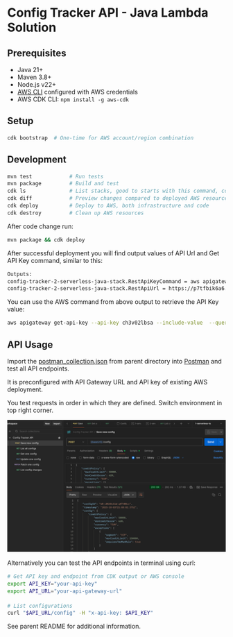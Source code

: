 # Config Tracker API - Java Lambda Solution

## Prerequisites

- Java 21+
- Maven 3.8+
- Node.js v22+
- [AWS CLI](https://docs.aws.amazon.com/cli/latest/userguide/getting-started-install.html) configured with AWS credentials
- AWS CDK CLI: `npm install -g aws-cdk`

## Setup
```bash
cdk bootstrap  # One-time for AWS account/region combination
```

## Development

```bash
mvn test            # Run tests
mvn package         # Build and test
cdk ls              # List stacks, good to starts with this command, compiles and runs CDK code
cdk diff            # Preview changes compared to deployed AWS resources
cdk deploy          # Deploy to AWS, both infrastructure and code
cdk destroy         # Clean up AWS resources
```

After code change run:
```bash
mvn package && cdk deploy
```

After successful deployment you will find output values of API Url and Get API Key command, similar to this:
```bash
Outputs:
config-tracker-2-serverless-java-stack.RestApiKeyCommand = aws apigateway get-api-key --api-key ch3v02lbsa --include-value  --query 'value' --output text
config-tracker-2-serverless-java-stack.RestApiUrl = https://p7tfbik6a6.execute-api.eu-west-1.amazonaws.com/prod/
```

You can use the AWS command from above output to retrieve the API Key value:
```bash
aws apigateway get-api-key --api-key ch3v02lbsa --include-value  --query 'value' --output text
```

## API Usage

Import the [postman_collection.json](../postman_collection.json) from parent directory into [Postman](https://www.postman.com/) and test all API endpoints.

It is preconfigured with API Gateway URL and API key of existing AWS deployment.

You test requests in order in which they are defined. Switch environment in top right corner.

![postman](../doc/images/postman.png)

Alternatively you can test the API endpoints in terminal using curl:
```bash
# Get API key and endpoint from CDK output or AWS console
export API_KEY="your-api-key"
export API_URL="your-api-gateway-url"

# List configurations
curl "$API_URL/config" -H "x-api-key: $API_KEY"
```

See parent README for additional information.
